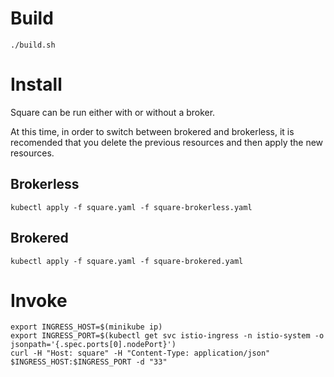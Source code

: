 # Build

```
./build.sh
```

# Install

Square can be run either with or without a broker.

At this time, in order to switch between brokered and brokerless, it is recomended that you delete the previous resources and then apply the new resources.

## Brokerless

```
kubectl apply -f square.yaml -f square-brokerless.yaml
```

## Brokered

```
kubectl apply -f square.yaml -f square-brokered.yaml
```

# Invoke

```
export INGRESS_HOST=$(minikube ip)
export INGRESS_PORT=$(kubectl get svc istio-ingress -n istio-system -o jsonpath='{.spec.ports[0].nodePort}')
curl -H "Host: square" -H "Content-Type: application/json" $INGRESS_HOST:$INGRESS_PORT -d "33"
```
